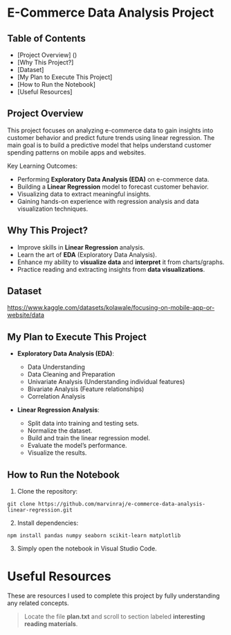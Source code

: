 # E-Commerce Data Analysis Project

## Table of Contents
- [Project Overview] ()
- [Why This Project?]
- [Dataset]
- [My Plan to Execute This Project]
- [How to Run the Notebook]
- [Useful Resources]

## Project Overview
This project focuses on analyzing e-commerce data to gain insights into customer behavior and predict future trends using linear regression. The main goal is to build a predictive model that helps understand customer spending patterns on mobile apps and websites.

Key Learning Outcomes:
-   Performing **Exploratory Data Analysis (EDA)** on e-commerce data.
-   Building a **Linear Regression** model to forecast customer behavior.
-   Visualizing data to extract meaningful insights.
-   Gaining hands-on experience with regression analysis and data visualization techniques.


## Why This Project?
-   Improve skills in **Linear Regression** analysis.
-   Learn the art of **EDA** (Exploratory Data Analysis).
-   Enhance my ability to **visualize data** and **interpret** it from charts/graphs.
-   Practice reading and extracting insights from **data visualizations**.

## Dataset
https://www.kaggle.com/datasets/kolawale/focusing-on-mobile-app-or-website/data

## My Plan to Execute This Project
-   **Exploratory Data Analysis (EDA)**:
    -   Data Understanding
    -   Data Cleaning and Preparation
    -   Univariate Analysis (Understanding individual features)
    -   Bivariate Analysis (Feature relationships)
    -   Correlation Analysis
    
-   **Linear Regression Analysis**:
    -   Split data into training and testing sets.
    -   Normalize the dataset.
    -   Build and train the linear regression model.
    -   Evaluate the model’s performance.
    -   Visualize the results.

## How to Run the Notebook

1. Clone the repository:
```
git clone https://github.com/marvinraj/e-commerce-data-analysis-linear-regression.git
```

2. Install dependencies:
```
npm install pandas numpy seaborn scikit-learn matplotlib
```

3. Simply open the notebook in Visual Studio Code.

# Useful Resources

These are resources I used to complete this project by fully understanding any related concepts.
> Locate the file **plan.txt** and scroll to section labeled **interesting reading materials**.
```